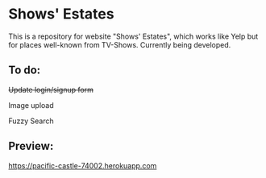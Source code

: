 # Shows' Estates

This is a repository for website "Shows' Estates", which works like Yelp but for places well-known from TV-Shows. Currently being developed.

## To do:
<del>Update login/signup form</del>

Image upload 

Fuzzy Search 

## Preview:
https://pacific-castle-74002.herokuapp.com
